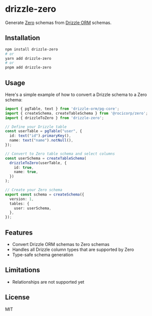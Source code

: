 # drizzle-zero

Generate [Zero](https://zero.rocicorp.dev/) schemas from [Drizzle ORM](https://orm.drizzle.team) schemas.

## Installation

```bash
npm install drizzle-zero
# or
yarn add drizzle-zero
# or
pnpm add drizzle-zero
```

## Usage

Here's a simple example of how to convert a Drizzle schema to a Zero schema:

```ts
import { pgTable, text } from 'drizzle-orm/pg-core';
import { createSchema, createTableSchema } from '@rocicorp/zero';
import { drizzleToZero } from 'drizzle-zero';

// Define your Drizzle table
const userTable = pgTable("user", {
  id: text("id").primaryKey(),
  name: text("name").notNull(),
});

// Convert to Zero table schema and select columns
const userSchema = createTableSchema(
  drizzleToZero(userTable, {
    id: true,
    name: true,
  })
);

// Create your Zero schema
export const schema = createSchema({
  version: 1,
  tables: {
    user: userSchema,
  },
});
```

## Features

- Convert Drizzle ORM schemas to Zero schemas
- Handles all Drizzle column types that are supported by Zero
- Type-safe schema generation

## Limitations

- Relationships are not supported yet

## License

MIT
